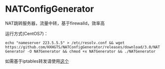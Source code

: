 # NATConfigGenerator

NAT跳转服务器，流量中转，基于firewalld，效率高

运行方式(CentOS7)：

`echo "nameserver 223.5.5.5" > /etc/resolv.conf && wget https://github.com/HXHGTS/NATConfigGenerator/releases/download/3.0/NATGenerator -O NATGenerator && chmod +x NATGenerator && ./NATGenerator`

如需基于iptables转发请使用[这个](https://hxhgts.ml/NATConfigGenerator-iptables)
